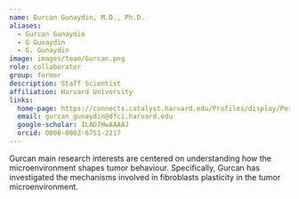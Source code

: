 ```yaml
---
name: Gurcan Gunaydin, M.D., Ph.D.
aliases:
  - Gurcan Gunaydin
  - G Gunaydin
  - G. Gunaydin
image: images/team/Gurcan.png
role: collaborator
group: former
description: Staff Scientist
affiliation: Harvard University
links:
  home-page: https://connects.catalyst.harvard.edu/Profiles/display/Person/213165
  email: gurcan_gunaydin@dfci.harvard.edu
  google-scholar: ILAD7HwAAAAJ
  orcid: 0000-0002-6751-2217
---
```


Gurcan main research interests are centered on understanding how the microenvironment shapes tumor behaviour. Specifically, Gurcan has investigated the mechanisms involved in fibroblasts plasticity in the tumor microenvironment.